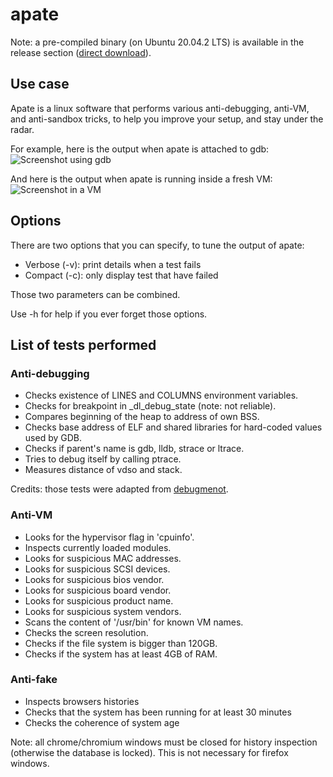 # apate

Note: a pre-compiled binary (on Ubuntu 20.04.2 LTS) is available in the release section ([direct download](https://github.com/vim951/apate/releases/download/v1.0/apate)).

## Use case

Apate is a linux software that performs various anti-debugging, anti-VM, and anti-sandbox tricks, to help you improve your setup, and stay under the radar.

For example, here is the output when apate is attached to gdb:
![Screenshot using gdb](https://firebasestorage.googleapis.com/v0/b/publicsurls.appspot.com/o/Screenshot%20-%20gdb.png?alt=media&token=cfe7de43-60ef-4b39-98c9-863951274359)

And here is the output when apate is running inside a fresh VM:
![Screenshot in a VM](https://firebasestorage.googleapis.com/v0/b/publicsurls.appspot.com/o/Screenshot%20-%20VM.png?alt=media&token=1cc8f523-5087-430f-ad82-2ccae8c9fd72)

## Options

There are two options that you can specify, to tune the output of apate:
* Verbose (-v): print details when a test fails
* Compact (-c): only display test that have failed

Those two parameters can be combined.

Use -h for help if you ever forget those options.

## List of tests performed

### Anti-debugging

* Checks existence of LINES and COLUMNS environment variables.
* Checks for breakpoint in _dl_debug_state (note: not reliable).
* Compares beginning of the heap to address of own BSS.
* Checks base address of ELF and shared libraries for hard-coded values used by GDB.
* Checks if parent's name is gdb, lldb, strace or ltrace.
* Tries to debug itself by calling ptrace.
* Measures distance of vdso and stack.

Credits: those tests were adapted from [debugmenot](https://github.com/kirschju/debugmenot).

### Anti-VM

* Looks for the hypervisor flag in 'cpuinfo'.
* Inspects currently loaded modules.
* Looks for suspicious MAC addresses.
* Looks for suspicious SCSI devices.
* Looks for suspicious bios vendor.
* Looks for suspicious board vendor.
* Looks for suspicious product name.
* Looks for suspicious system vendors.
* Scans the content of '/usr/bin' for known VM names.
* Checks the screen resolution.
* Checks if the file system is bigger than 120GB.
* Checks if the system has at least 4GB of RAM.

### Anti-fake

* Inspects browsers histories
* Checks that the system has been running for at least 30 minutes
* Checks the coherence of system age

Note: all chrome/chromium windows must be closed for history inspection (otherwise the database is locked). This is not necessary for firefox windows.
